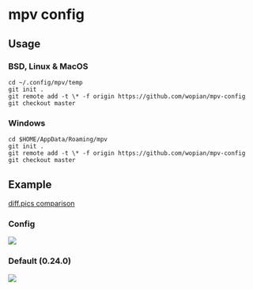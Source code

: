 # mpv config

## Usage

### BSD, Linux & MacOS

```console
cd ~/.config/mpv/temp
git init .
git remote add -t \* -f origin https://github.com/wopian/mpv-config
git checkout master
```

### Windows

```console
cd $HOME/AppData/Roaming/mpv
git init .
git remote add -t \* -f origin https://github.com/wopian/mpv-config
git checkout master
```

## Example

[diff.pics comparison](http://diff.pics/UasGxbWi3k4W/1)

### Config

![](https://i.imgur.com/qamsvtC.jpg)

### Default (0.24.0)

![](https://i.imgur.com/UTUPumd.jpg)
